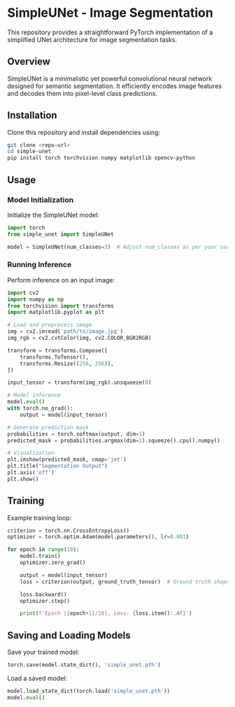 # SimpleUNet - Image Segmentation

This repository provides a straightforward PyTorch implementation of a simplified UNet architecture for image segmentation tasks.

## Overview

SimpleUNet is a minimalistic yet powerful convolutional neural network designed for semantic segmentation. It efficiently encodes image features and decodes them into pixel-level class predictions.

## Installation

Clone this repository and install dependencies using:

```bash
git clone <repo-url>
cd simple-unet
pip install torch torchvision numpy matplotlib opencv-python
```

## Usage

### Model Initialization

Initialize the SimpleUNet model:

```python
import torch
from simple_unet import SimpleUNet

model = SimpleUNet(num_classes=3)  # Adjust num_classes as per your use case
```

### Running Inference

Perform inference on an input image:

```python
import cv2
import numpy as np
from torchvision import transforms
import matplotlib.pyplot as plt

# Load and preprocess image
img = cv2.imread('path/to/image.jpg')
img_rgb = cv2.cvtColor(img, cv2.COLOR_BGR2RGB)

transform = transforms.Compose([
    transforms.ToTensor(),
    transforms.Resize((256, 256)),
])

input_tensor = transform(img_rgb).unsqueeze(0)

# Model inference
model.eval()
with torch.no_grad():
    output = model(input_tensor)

# Generate prediction mask
probabilities = torch.softmax(output, dim=1)
predicted_mask = probabilities.argmax(dim=1).squeeze().cpu().numpy()

# Visualization
plt.imshow(predicted_mask, cmap='jet')
plt.title("Segmentation Output")
plt.axis('off')
plt.show()
```

## Training

Example training loop:

```python
criterion = torch.nn.CrossEntropyLoss()
optimizer = torch.optim.Adam(model.parameters(), lr=0.001)

for epoch in range(10):
    model.train()
    optimizer.zero_grad()

    output = model(input_tensor)
    loss = criterion(output, ground_truth_tensor)  # Ground truth shape: (B, H, W)

    loss.backward()
    optimizer.step()

    print(f'Epoch [{epoch+1}/10], Loss: {loss.item():.4f}')
```

## Saving and Loading Models

Save your trained model:

```python
torch.save(model.state_dict(), 'simple_unet.pth')
```

Load a saved model:

```python
model.load_state_dict(torch.load('simple_unet.pth'))
model.eval()
```



